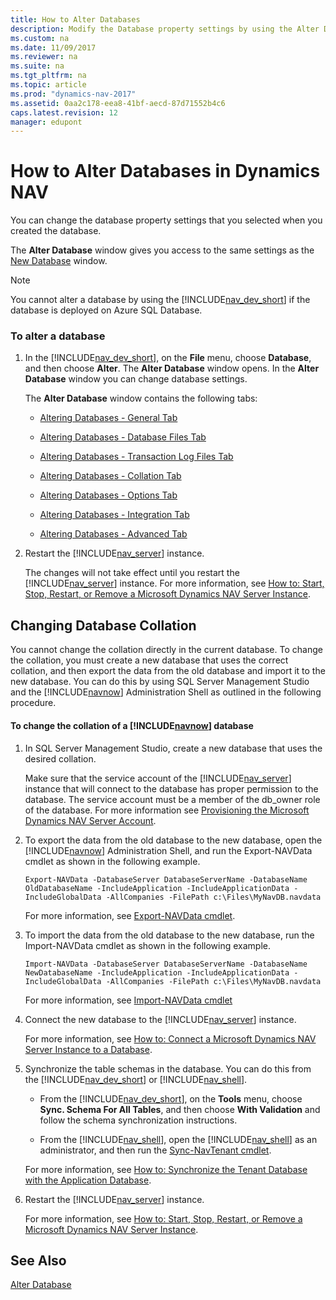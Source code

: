 ```yaml
---
title: How to Alter Databases
description: Modify the Database property settings by using the Alter Database window, which gives you access to the same settings as the New Database window.
ms.custom: na
ms.date: 11/09/2017
ms.reviewer: na
ms.suite: na
ms.tgt_pltfrm: na
ms.topic: article
ms.prod: "dynamics-nav-2017"
ms.assetid: 0aa2c178-eea8-41bf-aecd-87d71552b4c6
caps.latest.revision: 12
manager: edupont
---
```

# How to Alter Databases in Dynamics NAV
You can change the database property settings that you selected when you created the database.  

 The **Alter Database** window gives you access to the same settings as the [New Database](uiref/-$-S_2338-New-Database-$-.md) window.  

> [!NOTE]  
>  You cannot alter a database by using the [!INCLUDE[nav_dev_short](includes/nav_dev_short_md.md)] if the database is deployed on Azure SQL Database.  

### To alter a database  

1.  In the [!INCLUDE[nav_dev_short](includes/nav_dev_short_md.md)], on the **File** menu, choose **Database**, and then choose **Alter**. The **Alter Database** window opens. In the **Alter Database** window you can change database settings.  

     The **Alter Database** window contains the following tabs:  

    -   [Altering Databases - General Tab](Altering-Databases---General-Tab.md)  

    -   [Altering Databases - Database Files Tab](Altering-Databases---Database-Files-Tab.md)  

    -   [Altering Databases - Transaction Log Files Tab](Altering-Databases---Transaction-Log-Files-Tab.md)  

    -   [Altering Databases - Collation Tab](Altering-Databases---Collation-Tab.md)  

    -   [Altering Databases - Options Tab](Altering-Databases---Options-Tab.md)  

    -   [Altering Databases - Integration Tab](Altering-Databases---Integration-Tab.md)  

    -   [Altering Databases - Advanced Tab](Altering-Databases---Advanced-Tab.md)  

2.  Restart the [!INCLUDE[nav_server](includes/nav_server_md.md)] instance.  

     The changes will not take effect until you restart the [!INCLUDE[nav_server](includes/nav_server_md.md)] instance. For more information, see [How to: Start, Stop, Restart, or Remove a Microsoft Dynamics NAV Server Instance](How-to--Start--Stop--Restart--or-Remove-a-Microsoft-Dynamics-NAV-Server-Instance.md).  

## Changing Database Collation  
 You cannot change the collation directly in the current database. To change the collation, you must create a new database that uses the correct collation, and then export the data from the old database and import it to the new database. You can do this by using SQL Server Management Studio and the [!INCLUDE[navnow](includes/navnow_md.md)] Administration Shell as outlined in the following procedure.  

#### To change the collation of a [!INCLUDE[navnow](includes/navnow_md.md)] database  

1.  In SQL Server Management Studio, create a new database that uses the desired collation.  

     Make sure that the service account of the [!INCLUDE[nav_server](includes/nav_server_md.md)] instance that will connect to the database has proper permission to the database. The service account must be a member of the db\_owner role of the database. For more information see [Provisioning the Microsoft Dynamics NAV Server Account](Provisioning-the-Microsoft-Dynamics-NAV-Server-Account.md).  

2.  To export the data from the old database to the new database, open the [!INCLUDE[navnow](includes/navnow_md.md)] Administration Shell, and run the Export-NAVData cmdlet as shown in the following example.  

    ```  
    Export-NAVData -DatabaseServer DatabaseServerName -DatabaseName OldDatabaseName -IncludeApplication -IncludeApplicationData -IncludeGlobalData -AllCompanies -FilePath c:\Files\MyNavDB.navdata  
    ```  

     For more information, see [Export-NAVData cmdlet](http://go.microsoft.com/fwlink/?LinkID=401400).  

3.  To import the data from the old database to the new database, run the Import-NAVData cmdlet as shown in the following example.  

    ```  
    Import-NAVData -DatabaseServer DatabaseServerName -DatabaseName NewDatabaseName -IncludeApplication -IncludeApplicationData -IncludeGlobalData -AllCompanies -FilePath c:\Files\MyNavDB.navdata  

    ```  

     For more information, see [Import-NAVData cmdlet](http://go.microsoft.com/fwlink/?LinkID=401402)  

4.  Connect the new database to the [!INCLUDE[nav_server](includes/nav_server_md.md)] instance.  

     For more information, see [How to: Connect a Microsoft Dynamics NAV Server Instance to a Database](How-to--Connect-a-Microsoft-Dynamics-NAV-Server-Instance-to-a-Database.md).  

5.  Synchronize the table schemas in the database. You can do this from the [!INCLUDE[nav_dev_short](includes/nav_dev_short_md.md)] or [!INCLUDE[nav_shell](includes/nav_shell_md.md)].  

    -   From the [!INCLUDE[nav_dev_short](includes/nav_dev_short_md.md)], on the **Tools** menu, choose **Sync. Schema For All Tables**, and then choose **With Validation** and follow the schema synchronization instructions.  

    -   From the [!INCLUDE[nav_shell](includes/nav_shell_md.md)], open the [!INCLUDE[nav_shell](includes/nav_shell_md.md)] as an administrator, and then run the [Sync-NavTenant cmdlet](http://go.microsoft.com/fwlink/?LinkID=401399).

    For more information, see [How to: Synchronize the Tenant Database with the Application Database](How-to--Synchronize-the-Tenant-Database-with-the-Application-Database.md).  

6.  Restart the [!INCLUDE[nav_server](includes/nav_server_md.md)] instance.  

     For more information, see [How to: Start, Stop, Restart, or Remove a Microsoft Dynamics NAV Server Instance](How-to--Start--Stop--Restart--or-Remove-a-Microsoft-Dynamics-NAV-Server-Instance.md).  

## See Also  
 [Alter Database](uiref/-$-S_2339-Alter-Database-$-.md)
